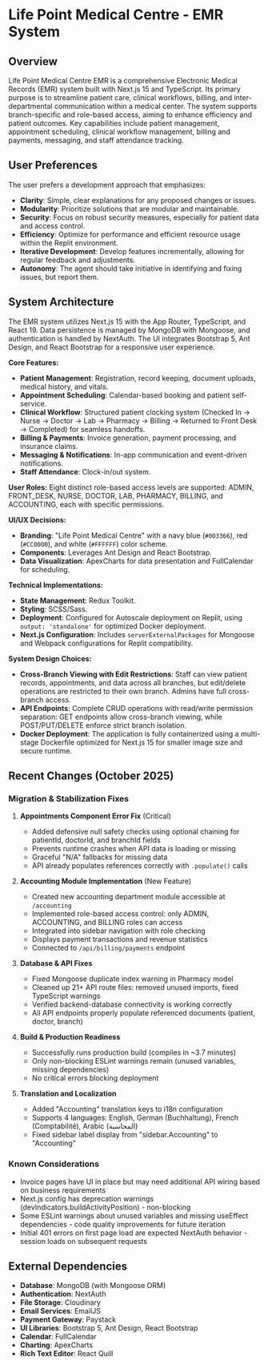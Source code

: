 # Life Point Medical Centre - EMR System

## Overview
Life Point Medical Centre EMR is a comprehensive Electronic Medical Records (EMR) system built with Next.js 15 and TypeScript. Its primary purpose is to streamline patient care, clinical workflows, billing, and inter-departmental communication within a medical center. The system supports branch-specific and role-based access, aiming to enhance efficiency and patient outcomes. Key capabilities include patient management, appointment scheduling, clinical workflow management, billing and payments, messaging, and staff attendance tracking.

## User Preferences
The user prefers a development approach that emphasizes:
- **Clarity**: Simple, clear explanations for any proposed changes or issues.
- **Modularity**: Prioritize solutions that are modular and maintainable.
- **Security**: Focus on robust security measures, especially for patient data and access control.
- **Efficiency**: Optimize for performance and efficient resource usage within the Replit environment.
- **Iterative Development**: Develop features incrementally, allowing for regular feedback and adjustments.
- **Autonomy**: The agent should take initiative in identifying and fixing issues, but report them.

## System Architecture
The EMR system utilizes Next.js 15 with the App Router, TypeScript, and React 19. Data persistence is managed by MongoDB with Mongoose, and authentication is handled by NextAuth. The UI integrates Bootstrap 5, Ant Design, and React Bootstrap for a responsive user experience.

**Core Features:**
-   **Patient Management**: Registration, record keeping, document uploads, medical history, and vitals.
-   **Appointment Scheduling**: Calendar-based booking and patient self-service.
-   **Clinical Workflow**: Structured patient clocking system (Checked In → Nurse → Doctor → Lab → Pharmacy → Billing → Returned to Front Desk → Completed) for seamless handoffs.
-   **Billing & Payments**: Invoice generation, payment processing, and insurance claims.
-   **Messaging & Notifications**: In-app communication and event-driven notifications.
-   **Staff Attendance**: Clock-in/out system.

**User Roles:** Eight distinct role-based access levels are supported: ADMIN, FRONT_DESK, NURSE, DOCTOR, LAB, PHARMACY, BILLING, and ACCOUNTING, each with specific permissions.

**UI/UX Decisions:**
-   **Branding**: "Life Point Medical Centre" with a navy blue (`#003366`), red (`#CC0000`), and white (`#FFFFFF`) color scheme.
-   **Components**: Leverages Ant Design and React Bootstrap.
-   **Data Visualization**: ApexCharts for data presentation and FullCalendar for scheduling.

**Technical Implementations:**
-   **State Management**: Redux Toolkit.
-   **Styling**: SCSS/Sass.
-   **Deployment**: Configured for Autoscale deployment on Replit, using `output: 'standalone'` for optimized Docker deployment.
-   **Next.js Configuration**: Includes `serverExternalPackages` for Mongoose and Webpack configurations for Replit compatibility.

**System Design Choices:**
-   **Cross-Branch Viewing with Edit Restrictions**: Staff can view patient records, appointments, and data across all branches, but edit/delete operations are restricted to their own branch. Admins have full cross-branch access.
-   **API Endpoints**: Complete CRUD operations with read/write permission separation: GET endpoints allow cross-branch viewing, while POST/PUT/DELETE enforce strict branch isolation.
-   **Docker Deployment**: The application is fully containerized using a multi-stage Dockerfile optimized for Next.js 15 for smaller image size and secure runtime.

## Recent Changes (October 2025)

### Migration & Stabilization Fixes
1. **Appointments Component Error Fix** (Critical)
   - Added defensive null safety checks using optional chaining for patientId, doctorId, and branchId fields
   - Prevents runtime crashes when API data is loading or missing
   - Graceful "N/A" fallbacks for missing data
   - API already populates references correctly with `.populate()` calls

2. **Accounting Module Implementation** (New Feature)
   - Created new accounting department module accessible at `/accounting`
   - Implemented role-based access control: only ADMIN, ACCOUNTING, and BILLING roles can access
   - Integrated into sidebar navigation with role checking
   - Displays payment transactions and revenue statistics
   - Connected to `/api/billing/payments` endpoint

3. **Database & API Fixes**
   - Fixed Mongoose duplicate index warning in Pharmacy model
   - Cleaned up 21+ API route files: removed unused imports, fixed TypeScript warnings
   - Verified backend-database connectivity is working correctly
   - All API endpoints properly populate referenced documents (patient, doctor, branch)

4. **Build & Production Readiness**
   - Successfully runs production build (compiles in ~3.7 minutes)
   - Only non-blocking ESLint warnings remain (unused variables, missing dependencies)
   - No critical errors blocking deployment

5. **Translation and Localization**
   - Added "Accounting" translation keys to i18n configuration
   - Supports 4 languages: English, German (Buchhaltung), French (Comptabilité), Arabic (المحاسبة)
   - Fixed sidebar label display from "sidebar.Accounting" to "Accounting"

### Known Considerations
- Invoice pages have UI in place but may need additional API wiring based on business requirements
- Next.js config has deprecation warnings (devIndicators.buildActivityPosition) - non-blocking
- Some ESLint warnings about unused variables and missing useEffect dependencies - code quality improvements for future iteration
- Initial 401 errors on first page load are expected NextAuth behavior - session loads on subsequent requests

## External Dependencies
-   **Database**: MongoDB (with Mongoose ORM)
-   **Authentication**: NextAuth
-   **File Storage**: Cloudinary
-   **Email Services**: EmailJS
-   **Payment Gateway**: Paystack
-   **UI Libraries**: Bootstrap 5, Ant Design, React Bootstrap
-   **Calendar**: FullCalendar
-   **Charting**: ApexCharts
-   **Rich Text Editor**: React Quill